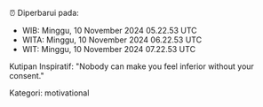 ⏰ Diperbarui pada:
- WIB: Minggu, 10 November 2024 05.22.53 UTC
- WITA: Minggu, 10 November 2024 06.22.53 UTC
- WIT: Minggu, 10 November 2024 07.22.53 UTC

Kutipan Inspiratif:
"Nobody can make you feel inferior without your consent."


Kategori: motivational

